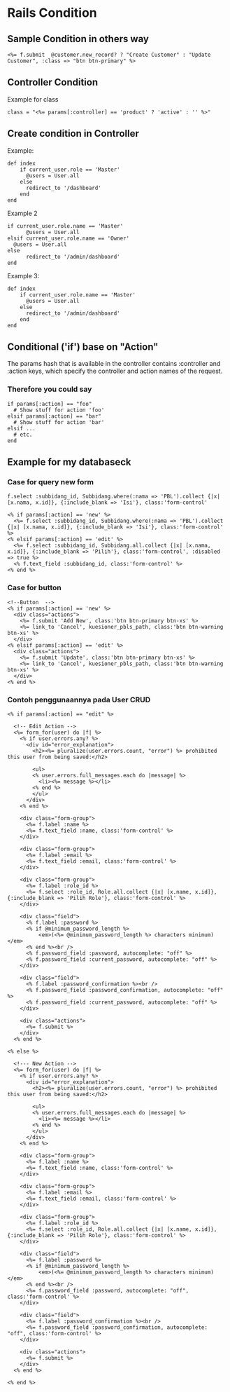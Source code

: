 # Rails Condition

## Sample Condition in others way

	<%= f.submit  @customer.new_record? ? "Create Customer" : "Update Customer", :class => "btn btn-primary" %>

## Controller Condition

Example for class

	class = "<%= params[:controller] == 'product' ? 'active' : '' %>"

## Create condition in Controller 

Example:

	def index
		if current_user.role == 'Master'
		  @users = User.all
		else
		  redirect_to '/dashboard'
		end
	end

Example 2

	if current_user.role.name == 'Master'
		  @users = User.all
    elsif current_user.role.name == 'Owner'
      @users = User.all  
	else
		  redirect_to '/admin/dashboard'
	end

Example 3:

	def index
	    if current_user.role.name == 'Master'
		  @users = User.all
		else
		  redirect_to '/admin/dashboard'
		end
	end	

## Conditional ('if') base on "Action"

The params hash that is available in the controller contains :controller and :action keys, which specify the controller and action names of the request.

### Therefore you could say

	if params[:action] == "foo"
	  # Show stuff for action 'foo'
	elsif params[:action] == "bar"
	  # Show stuff for action 'bar'
	elsif ...
	  # etc.
	end

## Example for my databaseck

### Case for query new form

	f.select :subbidang_id, Subbidang.where(:nama => 'PBL').collect {|x| [x.nama, x.id]}, {:include_blank => 'Isi'}, class:'form-control'

	<% if params[:action] == 'new' %>
	  <%= f.select :subbidang_id, Subbidang.where(:nama => 'PBL').collect {|x| [x.nama, x.id]}, {:include_blank => 'Isi'}, class:'form-control' %>
	<% elsif params[:action] == 'edit' %>
	  <%= f.select :subbidang_id, Subbidang.all.collect {|x| [x.nama, x.id]}, {:include_blank => 'Pilih'}, class:'form-control', :disabled => true %>
	  <% f.text_field :subbidang_id, class:'form-control' %>
	<% end %>

### Case for button

	<!--Button  -->
	<% if params[:action] == 'new' %>
	  <div class="actions">
	    <%= f.submit 'Add New', class:'btn btn-primary btn-xs' %>
	    <%= link_to 'Cancel', kuesioner_pbls_path, class:'btn btn-warning btn-xs' %>
	  </div>
	<% elsif params[:action] == 'edit' %>
	  <div class="actions">
	    <%= f.submit 'Update', class:'btn btn-primary btn-xs' %>
	    <%= link_to 'Cancel', kuesioner_pbls_path, class:'btn btn-warning btn-xs' %>
	  </div>
	<% end %>		

### Contoh penggunaannya pada User CRUD

	<% if params[:action] == "edit" %>

	  <!-- Edit Action -->
	  <%= form_for(user) do |f| %>
	    <% if user.errors.any? %>
	      <div id="error_explanation">
	        <h2><%= pluralize(user.errors.count, "error") %> prohibited this user from being saved:</h2>

	        <ul>
	        <% user.errors.full_messages.each do |message| %>
	          <li><%= message %></li>
	        <% end %>
	        </ul>
	      </div>
	    <% end %>

	    <div class="form-group">
	      <%= f.label :name %>
	      <%= f.text_field :name, class:'form-control' %>
	    </div>

	    <div class="form-group">
	      <%= f.label :email %>
	      <%= f.text_field :email, class:'form-control' %>
	    </div>

	    <div class="form-group">
	      <%= f.label :role_id %>
	      <%= f.select :role_id, Role.all.collect {|x| [x.name, x.id]}, {:include_blank => 'Pilih Role'}, class:'form-control' %>
	    </div>

	    <div class="field">
	      <% f.label :password %>
	      <% if @minimum_password_length %>
	          <em>(<%= @minimum_password_length %> characters minimum)</em>
	      <% end %><br />
	      <% f.password_field :password, autocomplete: "off" %>
	      <% f.password_field :current_password, autocomplete: "off" %>
	    </div>

	    <div class="field">
	      <% f.label :password_confirmation %><br />
	      <% f.password_field :password_confirmation, autocomplete: "off" %>
	      <% f.password_field :current_password, autocomplete: "off" %>
	    </div>

	    <div class="actions">
	      <%= f.submit %>
	    </div>
	  <% end %>

	<% else %>

	  <!--- New Action -->
	  <%= form_for(user) do |f| %>
	    <% if user.errors.any? %>
	      <div id="error_explanation">
	        <h2><%= pluralize(user.errors.count, "error") %> prohibited this user from being saved:</h2>

	        <ul>
	        <% user.errors.full_messages.each do |message| %>
	          <li><%= message %></li>
	        <% end %>
	        </ul>
	      </div>
	    <% end %>

	    <div class="form-group">
	      <%= f.label :name %>
	      <%= f.text_field :name, class:'form-control' %>
	    </div>

	    <div class="form-group">
	      <%= f.label :email %>
	      <%= f.text_field :email, class:'form-control' %>
	    </div>

	    <div class="form-group">
	      <%= f.label :role_id %>
	      <%= f.select :role_id, Role.all.collect {|x| [x.name, x.id]}, {:include_blank => 'Pilih Role'}, class:'form-control' %>
	    </div>

	    <div class="field">
	      <%= f.label :password %>
	      <% if @minimum_password_length %>
	          <em>(<%= @minimum_password_length %> characters minimum)</em>
	      <% end %><br />
	      <%= f.password_field :password, autocomplete: "off", class:'form-control' %>
	    </div>

	    <div class="field">
	      <%= f.label :password_confirmation %><br />
	      <%= f.password_field :password_confirmation, autocomplete: "off", class:'form-control' %>
	    </div>

	    <div class="actions">
	      <%= f.submit %>
	    </div>
	  <% end %>

	<% end %>


	



